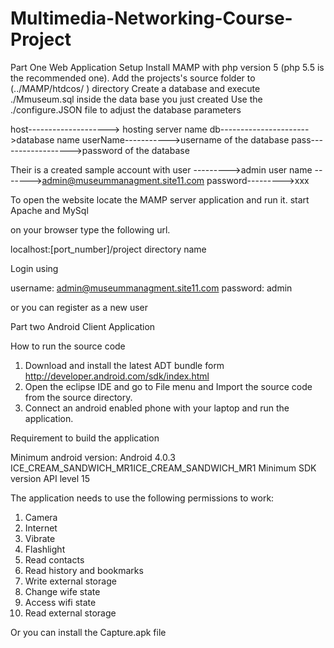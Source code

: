 # Multimedia-Networking-Course-Project

Part One Web Application Setup 
Install MAMP with php version 5 (php 5.5 is the recommended one).
Add the projects's source folder to (../MAMP/htdcos/ ) directory 
Create a database and execute ./Mmuseum.sql inside the data base you just created
Use the ./configure.JSON file to adjust the database parameters 

host--------------------> hosting server name 
db---------------------->database name
userName----------->username of the database
pass------------------>password of the database 

Their is a created sample  account
with user --------->admin 
user name ------->admin@museummanagment.site11.com
password--------->xxx


To open the website locate the MAMP server application and run it. 
start Apache and MySql

on your browser type the following url. 

localhost:[port_number]/project directory name 

Login using 

username: admin@museummanagment.site11.com
password: admin

or you can register as a new user


Part two Android Client Application

How to run the source code 

1. Download and install the latest ADT bundle form http://developer.android.com/sdk/index.html
2. Open  the eclipse IDE and go to File menu and Import the source code from the source directory.
3. Connect an android enabled phone with your laptop and run the application. 

Requirement to build the application 

Minimum android version:  Android 4.0.3 ICE_CREAM_SANDWICH_MR1ICE_CREAM_SANDWICH_MR1
Minimum SDK version API level 15

The application needs to use the following permissions to work:
1. Camera 
2. Internet
3. Vibrate
4. Flashlight 
5. Read contacts 
6. Read history and bookmarks 
7. Write external storage 
8. Change wife state 
9. Access wifi state
10. Read external storage 


Or you can install the Capture.apk file
